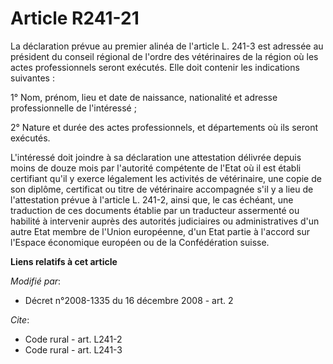 # Article R241-21

La déclaration prévue au premier alinéa de l'article L. 241-3 est adressée au président du conseil régional de l'ordre des
vétérinaires de la région où les actes professionnels seront exécutés. Elle doit contenir les indications suivantes : 

1° Nom, prénom, lieu et date de naissance, nationalité et adresse professionnelle de l'intéressé ; 

2° Nature et durée des actes professionnels, et départements où ils seront exécutés.

L'intéressé doit joindre à sa déclaration une attestation délivrée depuis moins de douze mois par l'autorité compétente de
l'Etat où il est établi certifiant qu'il y exerce légalement les activités de vétérinaire, une copie de son diplôme,
certificat ou titre de vétérinaire accompagnée s'il y a lieu de l'attestation prévue à l'article L. 241-2, ainsi que, le cas
échéant, une traduction de ces documents établie par un traducteur assermenté ou habilité à intervenir auprès des autorités
judiciaires ou administratives d'un autre Etat membre de l'Union européenne, d'un Etat partie à l'accord sur l'Espace
économique européen ou de la Confédération suisse.

**Liens relatifs à cet article**

_Modifié par_:

  - Décret n°2008-1335 du 16 décembre 2008 - art. 2

_Cite_:

  - Code rural - art. L241-2
  - Code rural - art. L241-3
